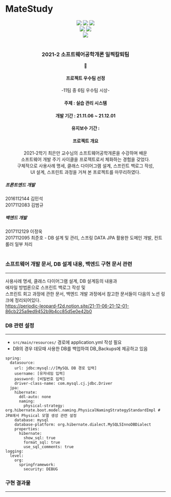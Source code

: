 # MateStudy
<div align ="center">
<img src="https://img.shields.io/badge/-Java 11-007396?style=flat-square&logo=Java"> <img src="https://img.shields.io/badge/Gradle 7.2-02303A.svg?style=flat-square&logo=Gradle"> <img src="http://img.shields.io/badge/-Springboot2.5.6-000000?style=flat-square&logo=SpringBoot">
<br/>
<img src="http://img.shields.io/badge/-Thymeleaf-005F0F?style=flat-square&logo=Thymeleaf"> <img src="http://img.shields.io/badge/-MySQL 8-fbceb1?style=flat-square&logo=MySQL"><br/>
<img src="https://img.shields.io/github/commit-activity/w/junoade/MateStudy">  
</div>
<br/>

<div align = "center">
  <h3>2021-2 소프트웨어공학개론 일찍칼퇴팀</h3>
  🥇 <h4> 프로젝트 우수팀 선정</h4>
  -11팀 중 6팀 우수팀 시상-
  <h4> 주제 : 실습 관리 시스템</h4>
  <h4> 개발 기간 : 21.11.06 ~ 21.12.01</h4>
  <h4> 유지보수 기간 : </h4>
  <h4> 프로젝트 개요 </h4>
  2021-2학기 최은만 교수님의 소프트웨어공학개론을 수강하며 배운 <br/>
  소프트웨어 개발 주기 사이클을 프로젝트로서 체화하는 경험을 갖었다.</br>
  구체적으로 사용사례 명세, 클래스 다이어그램 설계, 스프린트 백로그 작성,<br/>
  UI 설계, 스프린트 과정을 거쳐 본 프로젝트를 마무리하였다.<br/>
</div>

##### 프론트엔드 개발
2016112144 김민석<br/>
2017112083 김범규<br/>

##### 백엔드 개발
2017112129 이정욱<br/>
2017112095 최준호 - DB 설계 및 관리, 스프링 DATA JPA 활용한 도메인 개발, 컨트롤러 일부 처리 <br/><br/>



### 소프트웨어 개발 문서, DB 설계 내용, 백엔드 구현 문서 관련 
---
사용사례 명세, 클래스 다이어그램 설계, DB 설계등의 내용과<br/>
애자일 방법론으로 스프린트 백로그 작성 및<br/>
스프린트 회고 과정에 관한 문서, 백엔드 개발 과정에서 참고한 문서들이 다음의 노션 링크에 정리되어있다.<br/>
https://periodic-leopard-f2d.notion.site/21-11-06-21-12-01-86cb225a9ed9452b9b4cc85d5e0e42b0

### DB 관련 설정
---
- `src/main/resources/` 경로에 application.yml 작성 필요
- DB의 경우 데모때 사용한 DB를 백업하여 DB_Backups에 제공하고 있음

```
spring:
  datasource:
    url: jdbc:mysql://[MySQL DB 경로 입력]
    username: [유저네임 입력]
    password: [비밀번호 입력]
    driver-class-name: com.mysql.cj.jdbc.Driver
  jpa:
    hibernate:
      ddl-auto: none
      naming:
        physical-strategy: org.hibernate.boot.model.naming.PhysicalNamingStrategyStandardImpl # JPA에서 Physical 모델 생성 관련 설정
    database: mysql
    database-platform: org.hibernate.dialect.MySQL5InnoDBDialect
    properties:
      hibernate:
        show_sql: true
        format_sql: true
        use_sql_comments: true
logging:
  level:
    org:
      springframework:
        security: DEBUG

```

### 구현 결과물
---

